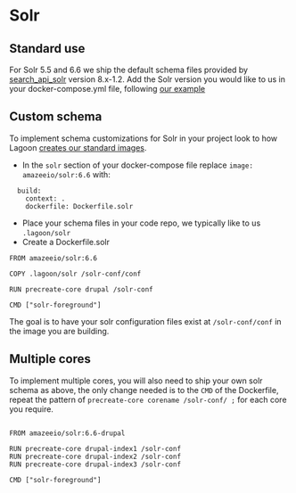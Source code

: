 # Solr

## Standard use
  For Solr 5.5 and 6.6 we ship the default schema files provided by [search_api_solr](https://www.drupal.org/project/search_api_solr) version 8.x-1.2. Add the Solr version you would like to us in your docker-compose.yml file, following [our example](https://github.com/amazeeio/drupal-example/blob/master/docker-compose.yml#L103-L111)

## Custom schema
To implement schema customizations for Solr in your project look to how Lagoon [creates our standard images](https://github.com/amazeeio/lagoon/blob/master/images/solr-drupal/Dockerfile).

* In the `solr` section of your docker-compose file replace `image: amazeeio/solr:6.6` with:

```
  build:
    context: .
    dockerfile: Dockerfile.solr
```

*  Place your schema files in your code repo, we typically like to us `.lagoon/solr`
*  Create a Dockerfile.solr

```
FROM amazeeio/solr:6.6

COPY .lagoon/solr /solr-conf/conf

RUN precreate-core drupal /solr-conf

CMD ["solr-foreground"]
```

The goal is to have your solr configuration files exist at `/solr-conf/conf` in the image you are building.

## Multiple cores

To implement multiple cores, you will also need to ship your own solr schema as above, the only change needed is to the `CMD` of the Dockerfile, repeat the pattern of `precreate-core corename /solr-conf/ ;` for each core you require.

```

FROM amazeeio/solr:6.6-drupal

RUN precreate-core drupal-index1 /solr-conf
RUN precreate-core drupal-index2 /solr-conf
RUN precreate-core drupal-index3 /solr-conf

CMD ["solr-foreground"]

```

